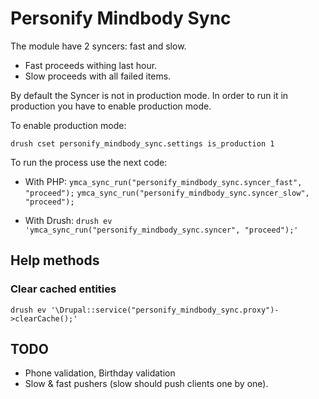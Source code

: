 # Personify Mindbody Sync

The module have 2 syncers: fast and slow.

  * Fast proceeds withing last hour.
  * Slow proceeds with all failed items.
 
By default the Syncer is not in production mode. In order to run it in production
you have to enable production mode.

To enable production mode:

  `drush cset personify_mindbody_sync.settings is_production 1`

To run the process use the next code:

  * With PHP:
  `ymca_sync_run("personify_mindbody_sync.syncer_fast", "proceed");`
  `ymca_sync_run("personify_mindbody_sync.syncer_slow", "proceed");`
  
  * With Drush:
  `drush ev 'ymca_sync_run("personify_mindbody_sync.syncer", "proceed");'`

## Help methods

### Clear cached entities

  `drush ev '\Drupal::service("personify_mindbody_sync.proxy")->clearCache();'`

## TODO

  * Phone validation, Birthday validation
  * Slow & fast pushers (slow should push clients one by one). 
